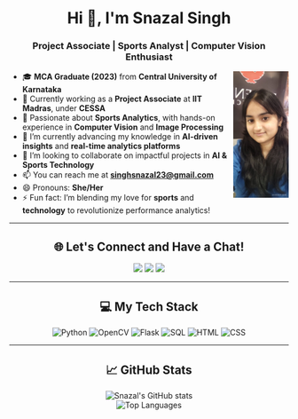 <h1 align="center">Hi 👋, I'm Snazal Singh</h1>
<h3 align="center">Project Associate | Sports Analyst | Computer Vision Enthusiast</h3>

<img align="right" src="favicon-aman.png" alt="Profile Banner" width="100" />

- 🎓 **MCA Graduate (2023)** from **Central University of Karnataka**
- 💼 Currently working as a **Project Associate** at **IIT Madras**, under **CESSA**
- 🏏 Passionate about **Sports Analytics**, with hands-on experience in **Computer Vision** and **Image Processing**
- 🌱 I’m currently advancing my knowledge in **AI-driven insights** and **real-time analytics platforms**
- 🤝 I’m looking to collaborate on impactful projects in **AI & Sports Technology**
- 📫 You can reach me at **singhsnazal23@gmail.com**
- 😄 Pronouns: **She/Her**
- ⚡ Fun fact: I’m blending my love for **sports** and **technology** to revolutionize performance analytics!

---

<h2 align="center">🌐 Let's Connect and Have a Chat!</h2>
<p align="center">
  <a href="YOUR_LINKEDIN_URL_HERE" target="_blank"><img src="https://img.shields.io/badge/-LinkedIn-blue?style=for-the-badge&logo=linkedin&logoColor=white"></a>
  <a href="YOUR_TWITTER_URL_HERE" target="_blank"><img src="https://img.shields.io/badge/-Twitter-blue?style=for-the-badge&logo=twitter&logoColor=white"></a>
  <a href="YOUR_PORTFOLIO_URL_HERE" target="_blank"><img src="https://img.shields.io/badge/-Portfolio-black?style=for-the-badge&logo=portfolio&logoColor=white"></a>
</p>

---

<h2 align="center">💻 My Tech Stack</h2>
<p align="center">
  <img src="https://img.shields.io/badge/Python-3776AB?style=for-the-badge&logo=python&logoColor=white" alt="Python">
  <img src="https://img.shields.io/badge/OpenCV-5C3EE8?style=for-the-badge&logo=opencv&logoColor=white" alt="OpenCV">
  <img src="https://img.shields.io/badge/Flask-000000?style=for-the-badge&logo=flask&logoColor=white" alt="Flask">
  <img src="https://img.shields.io/badge/SQL-4479A1?style=for-the-badge&logo=postgresql&logoColor=white" alt="SQL">
  <img src="https://img.shields.io/badge/HTML-E34F26?style=for-the-badge&logo=html5&logoColor=white" alt="HTML">
  <img src="https://img.shields.io/badge/CSS-1572B6?style=for-the-badge&logo=css3&logoColor=white" alt="CSS">
</p>

---

<h2 align="center">📈 GitHub Stats</h2>
<p align="center">
  <img src="https://github-readme-stats.vercel.app/api?username=singhsnazal&show_icons=true&theme=radical" alt="Snazal's GitHub stats">
  <br>
  <img src="https://github-readme-stats.vercel.app/api/top-langs/?username=singhsnazal&layout=compact&theme=radical" alt="Top Languages">
</p>
